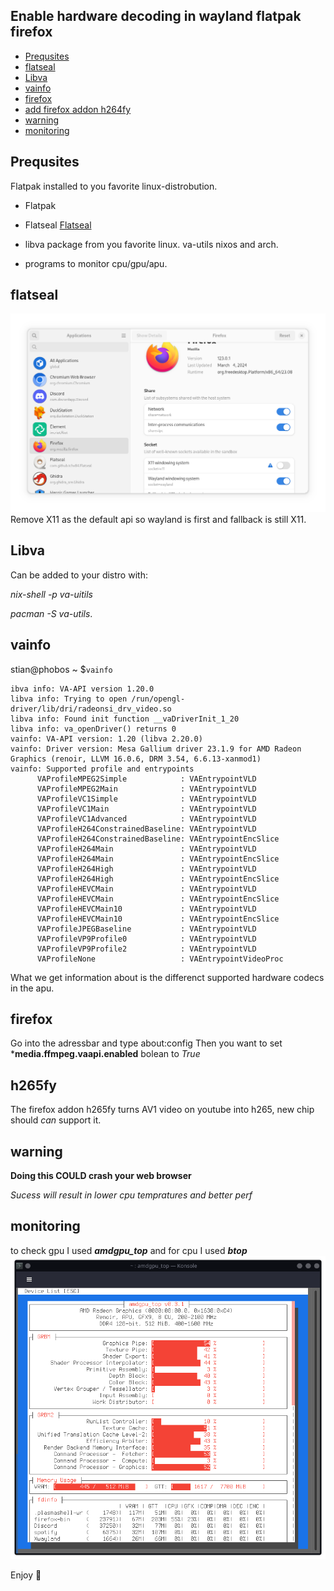 ## Enable hardware decoding in wayland flatpak firefox

- [Prequsites](#Prequsites)
- [flatseal](#flatseal)
- [Libva](#libva)
- [vainfo](#vainfo)
- [firefox](#firefox)
- [add firefox addon h264fy](#h264fy)
- [warning](#warning)
- [monitoring](#monitoring)


## Prequsites

Flatpak installed to you favorite linux-distrobution.

- Flatpak

- Flatseal [Flatseal](https://flathub.org/apps/com.github.tchx84.Flatseal)

- libva package from you favorite linux. va-utils nixos and arch.

- programs to monitor cpu/gpu/apu.
## flatseal

![flatseal setting](/test.png)
Remove X11 as the default api so wayland is first and fallback is still X11.

## Libva
Can be added to your distro with:

*nix-shell -p va-uitils*

*pacman -S va-utils*.

## vainfo

stian@phobos ~ $`vainfo`

```text
ibva info: VA-API version 1.20.0
libva info: Trying to open /run/opengl-driver/lib/dri/radeonsi_drv_video.so
libva info: Found init function __vaDriverInit_1_20
libva info: va_openDriver() returns 0
vainfo: VA-API version: 1.20 (libva 2.20.0)
vainfo: Driver version: Mesa Gallium driver 23.1.9 for AMD Radeon Graphics (renoir, LLVM 16.0.6, DRM 3.54, 6.6.13-xanmod1)
vainfo: Supported profile and entrypoints
      VAProfileMPEG2Simple            : VAEntrypointVLD
      VAProfileMPEG2Main              : VAEntrypointVLD
      VAProfileVC1Simple              : VAEntrypointVLD
      VAProfileVC1Main                : VAEntrypointVLD
      VAProfileVC1Advanced            : VAEntrypointVLD
      VAProfileH264ConstrainedBaseline: VAEntrypointVLD
      VAProfileH264ConstrainedBaseline: VAEntrypointEncSlice
      VAProfileH264Main               : VAEntrypointVLD
      VAProfileH264Main               : VAEntrypointEncSlice
      VAProfileH264High               : VAEntrypointVLD
      VAProfileH264High               : VAEntrypointEncSlice
      VAProfileHEVCMain               : VAEntrypointVLD
      VAProfileHEVCMain               : VAEntrypointEncSlice
      VAProfileHEVCMain10             : VAEntrypointVLD
      VAProfileHEVCMain10             : VAEntrypointEncSlice
      VAProfileJPEGBaseline           : VAEntrypointVLD
      VAProfileVP9Profile0            : VAEntrypointVLD
      VAProfileVP9Profile2            : VAEntrypointVLD
      VAProfileNone                   : VAEntrypointVideoProc
```

What we get information about is the differenct supported hardware codecs in the apu.

## firefox

Go into the adressbar and type about:config
Then you want to set ***media.ffmpeg.vaapi.enabled** bolean to *True*

## h265fy
The firefox addon h265fy turns AV1 video on youtube into h265, new chip should *can* support it.

## warning

**Doing this COULD crash your web browser**

*Sucess will result in lower cpu tempratures and better perf*

## monitoring
to check gpu I used ***amdgpu_top***
and for cpu I used ***btop***
![amdgpu_top](/amdgpu_top.png)

Enjoy :metal:
